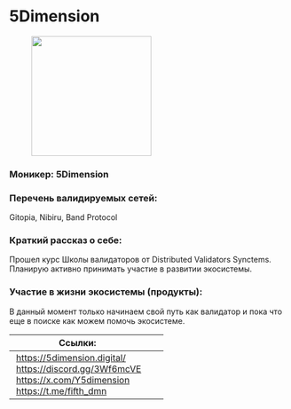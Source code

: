 # 5Dimension

<div align="left">

<figure><img src="../../.gitbook/assets/5D.png" alt="" width="216"><figcaption></figcaption></figure>

</div>

### **Моникер:** 5Dimension

### **Перечень валидируемых сетей:**&#x20;

Gitopia, Nibiru, Band Protocol

### **Краткий рассказ о себе:**&#x20;

Прошел курс Школы валидаторов от Distributed Validators Synctems. Планирую активно принимать участие в развитии экосистемы.

### **Участие в жизни экосистемы (продукты):**

В данный момент только начинаем свой путь как валидатор и пока что еще в поиске как можем помочь экосистеме.

<table><thead><tr><th>Ссылки:</th><th data-hidden></th><th data-hidden></th></tr></thead><tbody><tr><td><img src="../../.gitbook/assets/image (53).png" alt="" data-size="line"> <a href="https://5dimension.digital/">https://5dimension.digital/</a><br><img src="../../.gitbook/assets/icons_wb-discord (2).png" alt="" data-size="line"> <a href="https://discord.gg/3Wf6mcVE">https://discord.gg/3Wf6mcVE</a><br><img src="../../.gitbook/assets/image (55).png" alt="" data-size="line"> <a href="https://x.com/Y5dimension">https://x.com/Y5dimension</a><br><img src="../../.gitbook/assets/image (56).png" alt="" data-size="line"> <a href="https://t.me/fifth_dmn">https://t.me/fifth_dmn</a></td><td></td><td></td></tr></tbody></table>

